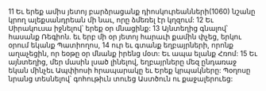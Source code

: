 11 Եւ երեք ամիս յետոյ բարձրացանք դիոսկուրեանների(1060) նշանը կրող ալեքսանդրեան մի նաւ, որը ձմեռել էր կղզում: 12 Եւ Սիրակուսա իջնելով՝ երեք օր մնացինք: 13 Այնտեղից գնալով՝ հասանք Ռեգիոն. եւ երբ մի օր յետոյ հարաւի քամին փչեց, երկու օրում եկանք Պատիողոս, 14 ուր եւ գտանք եղբայրների, որոնք աղաչեցին, որ եօթը օր մնանք իրենց մօտ: Եւ ապա ելանք Հռոմ: 15 Եւ այնտեղից, մեր մասին լսած լինելով, եղբայրները մեզ ընդառաջ եկան մինչեւ Ապփիոսի հրապարակը եւ Երեք կրպակները: Պօղոսը նրանց տեսնելով՝ գոհութիւն տուեց Աստծուն ու քաջալերուեց:
